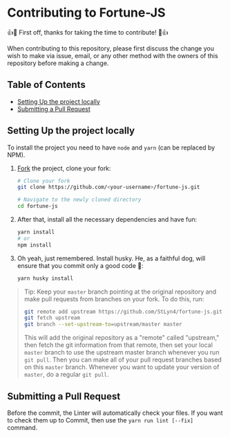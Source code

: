 # Contributing to Fortune-JS

👍🎉 First off, thanks for taking the time to contribute! 🎉👍

When contributing to this repository, please first discuss the change you wish to make via issue, email, or any other method with the owners of this repository before making a change.

## Table of Contents

- [Setting Up the project locally](#setting-up-the-project-locally)
- [Submitting a Pull Request](#submitting-a-pull-request)

## Setting Up the project locally

To install the project you need to have `node` and `yarn` (can be replaced by NPM).

1.  [Fork](https://help.github.com/articles/fork-a-repo/) the project, clone
    your fork:

    ```sh
    # Clone your fork
    git clone https://github.com/<your-username>/fortune-js.git

    # Navigate to the newly cloned directory
    cd fortune-js
    ```

2. After that, install all the necessary dependencies and have fun:

    ```sh
    yarn install
    # or
    npm install
    ```

3. Oh yeah, just remembered. Install husky. He, as a faithful dog, will ensure that you commit only a good code 🐶:

    ```sh
    yarn husky install
    ```

> Tip: Keep your `master` branch pointing at the original repository and make
> pull requests from branches on your fork. To do this, run:
>
> ```sh
> git remote add upstream https://github.com/StLyn4/fortune-js.git
> git fetch upstream
> git branch --set-upstream-to=upstream/master master
> ```
>
> This will add the original repository as a "remote" called "upstream," then
> fetch the git information from that remote, then set your local `master`
> branch to use the upstream master branch whenever you run `git pull`. Then you
> can make all of your pull request branches based on this `master` branch.
> Whenever you want to update your version of `master`, do a regular `git pull`.

## Submitting a Pull Request

Before the commit, the Linter will automatically check your files.
If you want to check them up to Commit, then use the `yarn run lint [--fix]` command.
